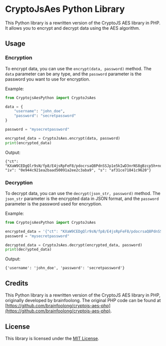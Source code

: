 # CryptoJsAes Python Library

This Python library is a rewritten version of the CryptoJS AES library in PHP. It allows you to encrypt and decrypt data using the AES algorithm.

## Usage

### Encryption

To encrypt data, you can use the `encrypt(data, password)` method. The `data` parameter can be any type, and the `password` parameter is the password you want to use for encryption.

Example:

```python
from CryptojsAesPython import CryptoJsAes

data = {
    "username": "john_doe",
    "password": "secretpassword"
}

password = "mysecretpassword"

encrypted_data = CryptoJsAes.encrypt(data, password)
print(encrypted_data)
```

Output:

```
{"ct": "KXaW9CEDgQlr9sN/fp8/E4jsRpFeF8/pdocrsaQ8PdnSSJp1e5kIwD3nrNS8gBzcp5h+no/KVxTNppjHwa9U9A==", "iv": "0e944c921ea2baad50091a2ee2c3aba9", "s": "af31ce71841c9620"}
```

### Decryption

To decrypt data, you can use the `decrypt(json_str, password)` method. The `json_str` parameter is the encrypted data in JSON format, and the `password` parameter is the password used for encryption.

Example:

```python
from CryptojsAesPython import CryptoJsAes

encrypted_data = '{"ct": "KXaW9CEDgQlr9sN/fp8/E4jsRpFeF8/pdocrsaQ8PdnSSJp1e5kIwD3nrNS8gBzcp5h+no/KVxTNppjHwa9U9A==", "iv": "0e944c921ea2baad50091a2ee2c3aba9", "s": "af31ce71841c9620"}'
password = "mysecretpassword"

decrypted_data = CryptoJsAes.decrypt(encrypted_data, password)
print(decrypted_data)
```

Output:

```
{'username': 'john_doe', 'password': 'secretpassword'}
```

## Credits

This Python library is a rewritten version of the CryptoJS AES library in PHP, originally developed by brainfoolong. The original PHP code can be found at [https://github.com/brainfoolong/cryptojs-aes-php](https://github.com/brainfoolong/cryptojs-aes-php).

## License

This library is licensed under the [MIT License](https://opensource.org/licenses/MIT).
